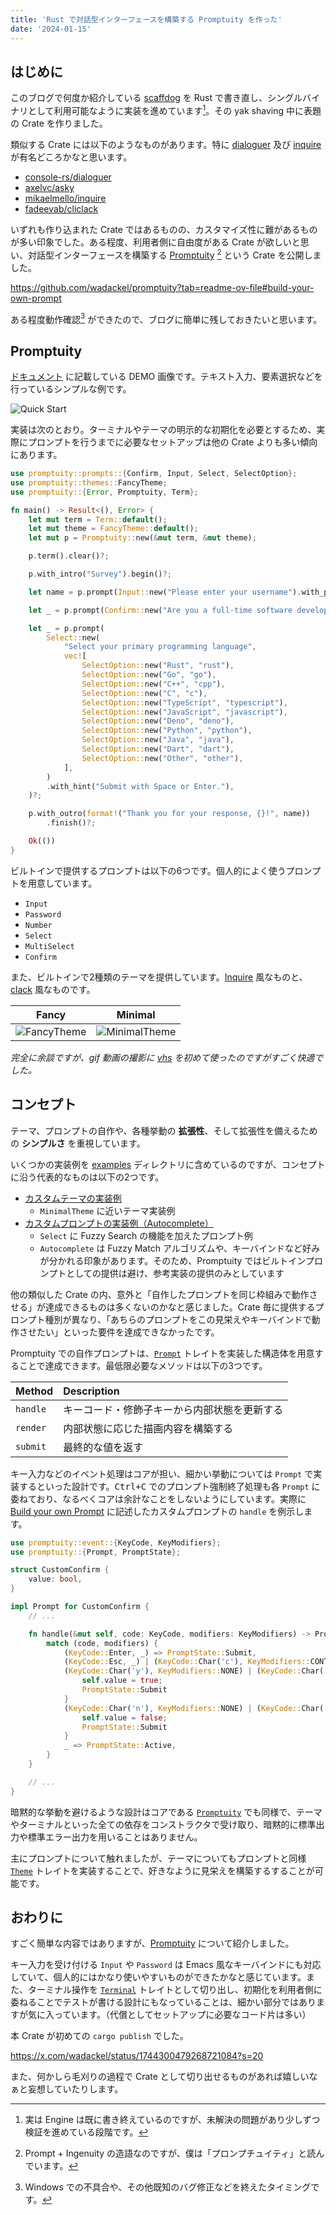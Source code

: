 ```yaml
---
title: 'Rust で対話型インターフェースを構築する Promptuity を作った'
date: '2024-01-15'
---
```


## はじめに

このブログで何度か紹介している [scaffdog](https://github.com/scaffdog/scaffdog) を Rust で書き直し、シングルバイナリとして利用可能なように実装を進めています[^1]。その yak shaving 中に表題の Crate を作りました。

類似する Crate には以下のようなものがあります。特に [dialoguer](https://github.com/console-rs/dialoguer) 及び [inquire](https://github.com/mikaelmello/inquire) が有名どころかなと思います。

- [console-rs/dialoguer](https://github.com/console-rs/dialoguer)
- [axelvc/asky](https://github.com/axelvc/asky/)
- [mikaelmello/inquire](https://github.com/mikaelmello/inquire)
- [fadeevab/cliclack](https://github.com/fadeevab/cliclack)

いずれも作り込まれた Crate ではあるものの、カスタマイズ性に難があるものが多い印象でした。ある程度、利用者側に自由度がある Crate が欲しいと思い、対話型インターフェースを構築する [Promptuity](https://github.com/wadackel/promptuity) [^2] という Crate を公開しました。

https://github.com/wadackel/promptuity?tab=readme-ov-file#build-your-own-prompt

ある程度動作確認[^3] ができたので、ブログに簡単に残しておきたいと思います。

## Promptuity

[ドキュメント](https://github.com/wadackel/promptuity?tab=readme-ov-file#quick-start) に記載している DEMO 画像です。テキスト入力、要素選択などを行っているシンプルな例です。

![Quick Start](./quick_start.gif)

実装は次のとおり。ターミナルやテーマの明示的な初期化を必要とするため、実際にプロンプトを行うまでに必要なセットアップは他の Crate よりも多い傾向にあります。

```rust:main.rs
use promptuity::prompts::{Confirm, Input, Select, SelectOption};
use promptuity::themes::FancyTheme;
use promptuity::{Error, Promptuity, Term};

fn main() -> Result<(), Error> {
    let mut term = Term::default();
    let mut theme = FancyTheme::default();
    let mut p = Promptuity::new(&mut term, &mut theme);

    p.term().clear()?;

    p.with_intro("Survey").begin()?;

    let name = p.prompt(Input::new("Please enter your username").with_placeholder("username"))?;

    let _ = p.prompt(Confirm::new("Are you a full-time software developer?").with_default(true))?;

    let _ = p.prompt(
        Select::new(
            "Select your primary programming language",
            vec![
                SelectOption::new("Rust", "rust"),
                SelectOption::new("Go", "go"),
                SelectOption::new("C++", "cpp"),
                SelectOption::new("C", "c"),
                SelectOption::new("TypeScript", "typescript"),
                SelectOption::new("JavaScript", "javascript"),
                SelectOption::new("Deno", "deno"),
                SelectOption::new("Python", "python"),
                SelectOption::new("Java", "java"),
                SelectOption::new("Dart", "dart"),
                SelectOption::new("Other", "other"),
            ],
        )
        .with_hint("Submit with Space or Enter."),
    )?;

    p.with_outro(format!("Thank you for your response, {}!", name))
        .finish()?;

    Ok(())
}
```

ビルトインで提供するプロンプトは以下の6つです。個人的によく使うプロンプトを用意しています。

- `Input`
- `Password`
- `Number`
- `Select`
- `MultiSelect`
- `Confirm`

また、ビルトインで2種類のテーマを提供しています。[Inquire](https://github.com/SBoudrias/Inquirer.js) 風なものと、[clack](https://github.com/natemoo-re/clack) 風なものです。

| Fancy                            | Minimal                              |
| -------------------------------- | ------------------------------------ |
| ![FancyTheme](./theme_fancy.png) | ![MinimalTheme](./theme_minimal.png) |

_完全に余談ですが、gif 動画の撮影に [vhs](https://github.com/charmbracelet/vhs) を初めて使ったのですがすごく快適でした。_

## コンセプト

テーマ、プロンプトの自作や、各種挙動の **拡張性**、そして拡張性を備えるための **シンプルさ** を重視しています。

いくつかの実装例を [examples](https://github.com/wadackel/promptuity/tree/main/examples) ディレクトリに含めているのですが、コンセプトに沿う代表的なものは以下の2つです。

- [カスタムテーマの実装例](https://github.com/wadackel/promptuity/blob/main/examples/custom_theme.rs)
  - `MinimalTheme` に近いテーマ実装例
- [カスタムプロンプトの実装例（Autocomplete）](https://github.com/wadackel/promptuity/blob/main/examples/autocomplete.rs)
  - `Select` に Fuzzy Search の機能を加えたプロンプト例
  - `Autocomplete` は Fuzzy Match アルゴリズムや、キーバインドなど好みが分かれる印象があります。そのため、Promptuity ではビルトインプロンプトとしての提供は避け、参考実装の提供のみとしています

他の類似した Crate の内、意外と「自作したプロンプトを同じ枠組みで動作させる」が達成できるものは多くないのかなと感じました。Crate 毎に提供するプロンプト種別が異なり、「あちらのプロンプトをこの見栄えやキーバインドで動作させたい」といった要件を達成できなかったです。

Promptuity での自作プロンプトは、[`Prompt`](https://docs.rs/promptuity/0.0.5/promptuity/trait.Prompt.html) トレイトを実装した構造体を用意することで達成できます。最低限必要なメソッドは以下の3つです。

| Method   | Description                                  |
| :------- | :------------------------------------------- |
| `handle` | キーコード・修飾子キーから内部状態を更新する |
| `render` | 内部状態に応じた描画内容を構築する           |
| `submit` | 最終的な値を返す                             |

キー入力などのイベント処理はコアが担い、細かい挙動については `Prompt` で実装するといった設計です。<kbd>Ctrl+C</kbd> でのプロンプト強制終了処理も各 `Prompt` に委ねており、なるべくコアは余計なことをしないようにしています。実際に [Build your own Prompt](https://github.com/wadackel/promptuity?tab=readme-ov-file#build-your-own-prompt) に記述したカスタムプロンプトの `handle` を例示します。

```rust
use promptuity::event::{KeyCode, KeyModifiers};
use promptuity::{Prompt, PromptState};

struct CustomConfirm {
    value: bool,
}

impl Prompt for CustomConfirm {
    // ...

    fn handle(&mut self, code: KeyCode, modifiers: KeyModifiers) -> PromptState {
        match (code, modifiers) {
            (KeyCode::Enter, _) => PromptState::Submit,
            (KeyCode::Esc, _) | (KeyCode::Char('c'), KeyModifiers::CONTROL) => PromptState::Cancel,
            (KeyCode::Char('y'), KeyModifiers::NONE) | (KeyCode::Char('Y'), KeyModifiers::NONE) => {
                self.value = true;
                PromptState::Submit
            }
            (KeyCode::Char('n'), KeyModifiers::NONE) | (KeyCode::Char('N'), KeyModifiers::NONE) => {
                self.value = false;
                PromptState::Submit
            }
            _ => PromptState::Active,
        }
    }

    // ...
}
```

暗黙的な挙動を避けるような設計はコアである [`Promptuity`](https://docs.rs/promptuity/0.0.5/promptuity/struct.Promptuity.html) でも同様で、テーマやターミナルといった全ての依存をコンストラクタで受け取り、暗黙的に標準出力や標準エラー出力を用いることはありません。

主にプロンプトについて触れましたが、テーマについてもプロンプトと同様 [`Theme`](https://docs.rs/promptuity/0.0.5/promptuity/trait.Theme.html#) トレイトを実装することで、好きなように見栄えを構築するすることが可能です。

## おわりに

すごく簡単な内容ではありますが、[Promptuity](https://github.com/wadackel/promptuity) について紹介しました。

キー入力を受け付ける `Input` や `Password` は Emacs 風なキーバインドにも対応していて、個人的にはかなり使いやすいものができたかなと感じています。また、ターミナル操作を [`Terminal`](https://docs.rs/promptuity/0.0.5/promptuity/trait.Terminal.html) トレイトとして切り出し、初期化を利用者側に委ねることでテストが書ける設計にもなっていることは、細かい部分ではありますが気に入っています。（代償としてセットアップに必要なコード片は多い）

本 Crate が初めての `cargo publish` でした。

https://x.com/wadackel/status/1744300479268721084?s=20

また、何かしら毛刈りの過程で Crate として切り出せるものがあれば嬉しいなぁと妄想していたりします。

[^1]: 実は Engine は既に書き終えているのですが、未解決の問題があり少しずつ検証を進めている段階です。

[^2]: Prompt + Ingenuity の造語なのですが、僕は「プロンプチュイティ」と読んでいます。

[^3]: Windows での不具合や、その他既知のバグ修正などを終えたタイミングです。
